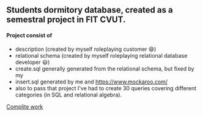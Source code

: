 ## Students dormitory database, created as a semestral project in FIT CVUT. 

#### Project consist of 
  - description (created by myself roleplaying customer 😄)
  - relational schema (created by myself roleplaying relational database developer 😃)
  - create.sql generally generated from the relational schema, but fixed by my
  - insert.sql generated by me and https://www.mockaroo.com/
  - also to pass that project I've had to create 30 queries covering different categories (in SQL and relational algebra).


[Complite work](https://github.com/zhadavla/students-dormitory-database/blob/main/dbsSem.pdf)

